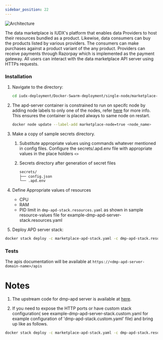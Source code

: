 ```yaml
---
sidebar_position: 22
---
```

<div class="img_background">
<div style={{textAlign: 'center'}}>

![Architecture](https://docs.assets.dataforpublicgood.org.in/IUDX-resources/marketplace_apd.png)<br/>

</div></div>
The data marketplace is IUDX's platform that enables data Providers to host their resources bundled as a product. Likewise, data consumers can buy the products listed by various providers. The consumers can make purchases against a product variant of the any product. Providers can receive payments through Razorpay which is implemented as the payment gateway. All users can interact with the data marketplace API server using HTTPs requests.

### Installation

1. Navigate to the directory:

    ```bash
    cd iudx-deployment/Docker-Swarm-deployment/single-node/marketplace-apd
    ```

2. The apd-server container is constrained to run on specifc node by adding node labels to only one of the nodes, refer [here](https://docs.docker.com/engine/swarm/services/#placement-constraints) for more info. This ensures the container is placed always to same node on restart.
    
    ```sh
    docker node update --label-add marketplace-node=true <node_name>
    ```
3. Make a copy of sample secrets directory.

    1. Substitute appropriate values using commands whatever mentioned in config files. Configure the secrets/.apd.env file with appropriate values in the place holders `<>`
    
    2. Secrets directory after generation of secret files
    
        ```sh
        secrets/
        ├── config.json
        └── .apd.env
        ```

4. Define Appropriate values of resources 

    - CPU 
    - RAM 
    - PID limit 
    in `dmp-apd-stack.resources.yaml` as shown in sample resource-values file for example-dmp-apd-server-stack.resources.yaml

5. Deploy APD server stack:

```sh
docker stack deploy -c marketplace-apd-stack.yaml -c dmp-apd-stack.resources.yaml dmp-apd
```

### Tests 

The apis documentation will be available at 
    `https://<dmp-apd-server-domain-name>/apis`

# Notes

1. The upstream code for dmp-apd server is available at [here](https://github.com/datakaveri/iudx-data-marketplace-apd.git).

2. If you need to expose the HTTP ports or have custom stack configuration( see example-dmp-apd-server-stack.custom.yaml for example configuration of 'dmp-apd-stack.custom.yaml' file)  and bring up like as follows.

```sh
docker stack deploy -c marketplace-apd-stack.yaml -c dmp-apd-stack.resources.yaml -c dmp-apd-stack.custom.yaml dmp-apd
```